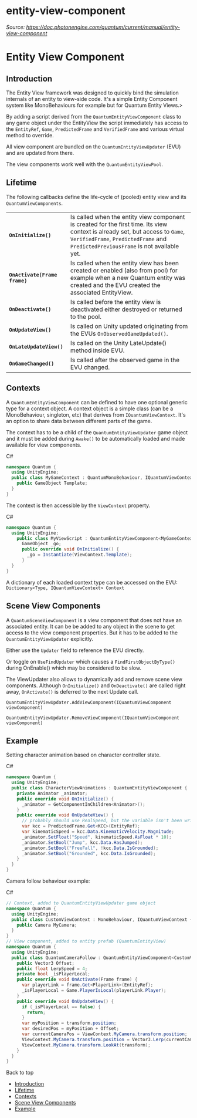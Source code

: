 # entity-view-component

_Source: https://doc.photonengine.com/quantum/current/manual/entity-view-component_

# Entity View Component

## Introduction

The Entity View framework was designed to quickly bind the simulation internals of an entity to view-side code. It's a simple Entity Component system like MonoBehaviours for example but for Quantum Entity Views.>

By adding a script derived from the `QuantumEntityViewComponent` class to any game object under the EntityView the script immediately has access to the `EntityRef`, `Game`, `PredictedFrame` and `VerifiedFrame` and various virtual method to override.

All view component are bundled on the `QuantumEntityViewUpdater` (EVU) and are updated from there.

The view components work well with the `QuantumEntityViewPool`.

## Lifetime

The following callbacks define the life-cycle of (pooled) entity view and its `QuantumViewComponents`.

|     |     |
| --- | --- |
| **`OnInitialize()`** | Is called when the entity view component is created for the first time. Its view context is already set, but access to `Game`, `VerifiedFrame`, `PredictedFrame` and `PredictedPreviousFrame` is not available yet. |
| **`OnActivate(Frame frame)`** | Is called when the entity view has been created or enabled (also from pool) for example when a new Quantum entity was created and the EVU created the associated EntityView. |
| **`OnDeactivate()`** | Is called before the entity view is deactivated either destroyed or returned to the pool. |
| **`OnUpdateView()`** | Is called on Unity updated originating from the EVUs `OnObservedGameUpdated()`. |
| **`OnLateUpdateView()`** | Is called on the Unity LateUpdate() method inside EVU. |
| **`OnGameChanged()`** | Is called after the observed game in the EVU changed. |

## Contexts

A `QuantumEntityViewComponent` can be defined to have one optional generic type for a context object. A context object is a simple class (can be a MonoBehaviour, singleton, etc) that derives from `IQuantumViewContext`. It's an option to share data between different parts of the game.

The context has to be a child of the `QuantumEntityViewUpdater` game object and it must be added during `Awake()` to be automatically loaded and made available for view components.

C#

```csharp
namespace Quantum {
  using UnityEngine;
  public class MyGameContext : QuantumMonoBehaviour, IQuantumViewContext {
    public GameObject Template;
  }
}

```

The context is then accessible by the `ViewContext` property.

C#

```csharp
namespace Quantum {
  using UnityEngine;
    public class MyViewScript : QuantumEntityViewComponent<MyGameContext> {
      GameObject _go;
      public override void OnInitialize() {
        _go = Instantiate(ViewContext.Template);
      }
  }
}

```

A dictionary of each loaded context type can be accessed on the EVU: `Dictionary<Type, IQuantumViewContext> Context`

## Scene View Components

A `QuantumSceneViewComponent` is a view component that does not have an associated entity. It can be be added to any object in the scene to get access to the view component properties. But it has to be added to the `QuantumEntityViewUpdater` explicitly.

Either use the `Updater` field to reference the EVU directly.

Or toggle on `UseFindUpdater` which causes a `FindFirstObjectByType()` during OnEnable() which may be considered to be slow.

The ViewUpdater also allows to dynamically add and remove scene view components. Although `OnInitialize()` and `OnDeactivate()` are called right away, `OnActivate()` is deferred to the next Update call.

`QuantumEntityViewUpdater.AddViewComponent(IQuantumViewComponent viewComponent)`

`QuantumEntityViewUpdater.RemoveViewComponent(IQuantumViewComponent viewComponent)`

## Example

Setting character animation based on character controller state.

C#

```csharp
namespace Quantum {
  using UnityEngine;
  public class CharacterViewAnimations : QuantumEntityViewComponent {
    private Animator _animator;
    public override void OnInitialize() {
      _animator = GetComponentInChildren<Animator>();
    }
    public override void OnUpdateView() {
      // probably should use RealSpeed, but the variable isn't been written to in the KCC code currently
      var kcc = PredictedFrame.Get<KCC>(EntityRef);
      var kinematicSpeed = kcc.Data.KinematicVelocity.Magnitude;
      _animator.SetFloat("Speed", kinematicSpeed.AsFloat * 10);
      _animator.SetBool("Jump", kcc.Data.HasJumped);
      _animator.SetBool("FreeFall", !kcc.Data.IsGrounded);
      _animator.SetBool("Grounded", kcc.Data.IsGrounded);
    }
  }
}

```

Camera follow behaviour example:

C#

```csharp
// Context, added to QuantumEntityViewUpdater game object
namespace Quantum {
  using UnityEngine;
  public class CustomViewContext : MonoBehaviour, IQuantumViewContext {
    public Camera MyCamera;
  }
}
// View component, added to entity prefab (QuantumEntityView)
namespace Quantum {
  using UnityEngine;
  public class QuantumCameraFollow : QuantumEntityViewComponent<CustomViewContext> {
    public Vector3 Offset;
    public float LerpSpeed = 4;
    private bool _isPlayerLocal;
    public override void OnActivate(Frame frame) {
      var playerLink = frame.Get<PlayerLink>(EntityRef);
      _isPlayerLocal = Game.PlayerIsLocal(playerLink.Player);
    }
    public override void OnUpdateView() {
      if (_isPlayerLocal == false) {
        return;
      }
      var myPosition = transform.position;
      var desiredPos = myPosition + Offset;
      var currentCameraPos = ViewContext.MyCamera.transform.position;
      ViewContext.MyCamera.transform.position = Vector3.Lerp(currentCameraPos, desiredPos, Time.deltaTime * LerpSpeed);
      ViewContext.MyCamera.transform.LookAt(transform);
    }
  }
}

```

Back to top

- [Introduction](#introduction)
- [Lifetime](#lifetime)
- [Contexts](#contexts)
- [Scene View Components](#scene-view-components)
- [Example](#example)